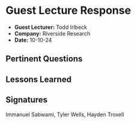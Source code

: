 # Guest Lecture Response
* **Guest Lecturer:** Todd Irlbeck
* **Company:** Riverside Research
* **Date:** 10-10-24

## Pertinent Questions

## Lessons Learned

## Signatures
Immanuel Sabwami, Tyler Wells, Hayden Troxell
